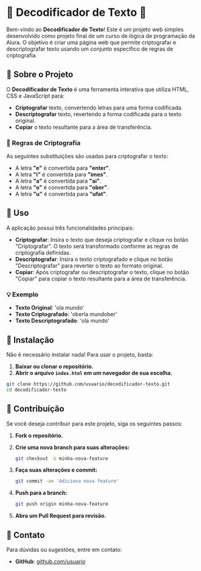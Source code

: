 # 🌸 Decodificador de Texto 🌸

Bem-vindo ao **Decodificador de Texto**! Este é um projeto web simples desenvolvido como projeto final de um curso de lógica de programação da Alura. O objetivo é criar uma página web que permite criptografar e descriptografar texto usando um conjunto específico de regras de criptografia.

## 🎨 Sobre o Projeto

O **Decodificador de Texto** é uma ferramenta interativa que utiliza HTML, CSS e JavaScript para:

- **Criptografar** texto, convertendo letras para uma forma codificada.
- **Descriptografar** texto, revertendo a forma codificada para o texto original.
- **Copiar** o texto resultante para a área de transferência.

### 🔐 Regras de Criptografia

As seguintes substituições são usadas para criptografar o texto:

- A letra **"e"** é convertida para **"enter"**.
- A letra **"i"** é convertida para **"imes"**.
- A letra **"a"** é convertida para **"ai"**.
- A letra **"o"** é convertida para **"ober"**.
- A letra **"u"** é convertida para **"ufat"**.

## 🚀 Uso

A aplicação possui três funcionalidades principais:

- **Criptografar**: Insira o texto que deseja criptografar e clique no botão "Criptografar". O texto será transformado conforme as regras de criptografia definidas.
- **Descriptografar**: Insira o texto criptografado e clique no botão "Descriptografar" para reverter o texto ao formato original.
- **Copiar**: Após criptografar ou descriptografar o texto, clique no botão "Copiar" para copiar o texto resultante para a área de transferência.

### 💡 Exemplo

- **Texto Original**: 'ola mundo'
- **Texto Criptografado**: 'oberla mundober'
- **Texto Descriptografado**: 'ola mundo'

## 💾 Instalação

Não é necessário instalar nada! Para usar o projeto, basta:

1. **Baixar ou clonar o repositório.**
2. **Abrir o arquivo `index.html` em um navegador de sua escolha.**

```bash
git clone https://github.com/usuario/decodificador-texto.git
cd decodificador-texto
```
## 🤝 Contribuição

Se você deseja contribuir para este projeto, siga os seguintes passos:

1. **Fork o repositório.**
2. **Crie uma nova branch para suas alterações:**

    ```bash
    git checkout -b minha-nova-feature
    ```

3. **Faça suas alterações e commit:**

    ```bash
    git commit -am 'Adiciona nova feature'
    ```

4. **Push para a branch:**

    ```bash
    git push origin minha-nova-feature
    ```

5. **Abra um Pull Request para revisão.**

## 📧 Contato

Para dúvidas ou sugestões, entre em contato:

- **GitHub**: [github.com/usuario](https://github.com/Sophyx1)


